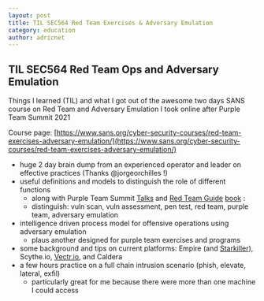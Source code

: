 ```yaml
---
layout: post
title: TIL SEC564 Red Team Exercises & Adversary Emulation
category: education
author: adricnet
---
```


## TIL SEC564 Red Team Ops and Adversary Emulation

Things I learned (TIL) and what I got out of the awesome two days SANS course on Red Team and Adversary Emulation I took online after Purple Team Summit 2021

Course page: [https://www.sans.org/cyber-security-courses/red-team-exercises-adversary-emulation/](https://www.sans.org/cyber-security-courses/red-team-exercises-adversary-emulation/)

* huge 2 day brain dump from an experienced operator and leader on effective practices (Thanks @jorgeorchilles !)
* useful definitions and models to distinguish the role of different functions
  * along with Purple Team Summit [Talks](https://www.sans.org/presentations/?&focus-area=purple-team) and [Red Team Guide](https://redteam.guide/) [book](https://redteam.guide/docs/) :
  * distinguish: vuln scan, vuln assessment, pen test, red team, purple team, adversary emulation 
* intelligence driven process model for offensive operations using adversary emulation
    * plaus another designed for purple team exercises and programs
* some background and tips on current platforms: Empire (and [Starkiller](https://github.com/BC-SECURITY/Starkiller)), Scythe.io, [Vectr.io](https://vectr.io/getting-started/), and Caldera
* a few hours practice on a full chain intrusion scenario (phish, elevate, lateral, exfil)
    * particularly great for me because there were more than one machine I could access
